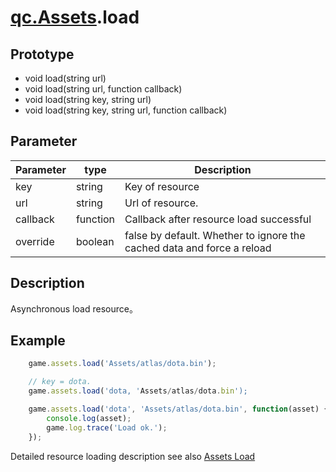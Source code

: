 # [qc.Assets](Assets.md).load

## Prototype
* void load(string url)
* void load(string url, function callback)
* void load(string key, string url)
* void load(string key, string url, function callback)

## Parameter
| Parameter | type | Description |
| ------------- | ------------- | -------------|
| key | string | Key of resource|
| url | string | Url of resource. |
| callback | function | Callback after resource load successful |
| override | boolean | false by default. Whether to ignore the cached data and force a reload|

## Description
Asynchronous load resource。

## Example
````javascript
	game.assets.load('Assets/atlas/dota.bin');

	// key = dota. 
	game.assets.load('dota, 'Assets/atlas/dota.bin');

	game.assets.load('dota', 'Assets/atlas/dota.bin', function(asset) {
        console.log(asset);
        game.log.trace('Load ok.');
    });
````
Detailed resource loading description see also
[Assets Load](http://docs.qiciengine.com/manual/AssetsLoad/index.html)
